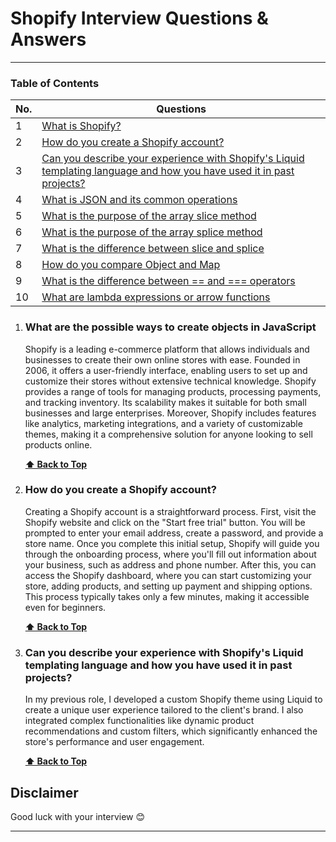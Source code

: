 # Shopify Interview Questions & Answers


---

### Table of Contents

<!-- TOC_START -->
| No. | Questions |
| --- | --------- |
| 1 | [What is Shopify?](#What-is-Shopify) |
| 2 | [How do you create a Shopify account?](#How-do-you-create-a-Shopify-account) |
| 3 | [Can you describe your experience with Shopify's Liquid templating language and how you have used it in past projects?](#Can-you-describe-your-experience-with-Shopify?) |
| 4 | [What is JSON and its common operations](#what-is-json-and-its-common-operations) |
| 5 | [What is the purpose of the array slice method](#what-is-the-purpose-of-the-array-slice-method) |
| 6 | [What is the purpose of the array splice method](#what-is-the-purpose-of-the-array-splice-method) |
| 7 | [What is the difference between slice and splice](#what-is-the-difference-between-slice-and-splice) |
| 8 | [How do you compare Object and Map](#how-do-you-compare-object-and-map) |
| 9 | [What is the difference between == and === operators](#what-is-the-difference-between--and--operators) |
| 10 | [What are lambda expressions or arrow functions](#what-are-lambda-expressions-or-arrow-functions) |

<!-- TOC_END -->

<!-- QUESTIONS_START -->

1. ### What are the possible ways to create objects in JavaScript
    Shopify is a leading e-commerce platform that allows individuals and businesses to create their own online stores with ease. Founded in 2006, it offers a user-friendly interface, enabling users to set up and customize their stores without extensive technical knowledge. Shopify provides a range of tools for managing products, processing payments, and tracking inventory. Its scalability makes it suitable for both small businesses and large enterprises. Moreover, Shopify includes features like analytics, marketing integrations, and a variety of customizable themes, making it a comprehensive solution for anyone looking to sell products online.    

      **[⬆ Back to Top](#table-of-contents)**

2. ### How do you create a Shopify account?
    Creating a Shopify account is a straightforward process. First, visit the Shopify website and click on the "Start free trial" button. You will be prompted to enter your email address, create a password, and provide a store name. Once you complete this initial setup, Shopify will guide you through the onboarding process, where you'll fill out information about your business, such as address and phone number. After this, you can access the Shopify dashboard, where you can start customizing your store, adding products, and setting up payment and shipping options. This process typically takes only a few minutes, making it accessible even for beginners.
    

    **[⬆ Back to Top](#table-of-contents)**

3. ### Can you describe your experience with Shopify's Liquid templating language and how you have used it in past projects?
    In my previous role, I developed a custom Shopify theme using Liquid to create a unique user experience tailored to the client's brand. I also integrated complex functionalities like dynamic product recommendations and custom filters, which significantly enhanced the store's performance and user engagement.

    **[⬆ Back to Top](#table-of-contents)**

## Disclaimer

Good luck with your interview 😊

---
